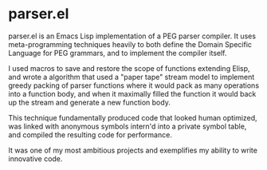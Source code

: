 # parser.el

parser.el is an Emacs Lisp implementation of a PEG parser compiler. It uses meta-programming techniques heavily to both define the Domain Specific Language for PEG grammars, and to implement the compiler itself.

I used macros to save and restore the scope of functions extending Elisp, and wrote a algorithm that used a "paper tape" stream model to implement greedy packing of parser functions where it would pack as many operations into a function body, and when it maximally filled the function it would back up the stream and generate a new function body.

This technique fundamentally produced code that looked human optimized, was linked with anonymous symbols intern'd into a private symbol table, and compiled the resulting code for performance.

It was one of my most ambitious projects and exemplifies my ability to write innovative code.
